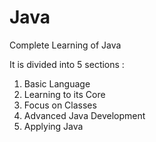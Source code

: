 Java
====

Complete Learning of Java 

It is divided into 5 sections : 
  
  1. Basic Language
  2. Learning to its Core
  3. Focus on Classes
  4. Advanced Java Development
  5. Applying Java
